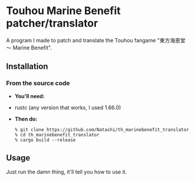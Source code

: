# Touhou Marine Benefit patcher/translator

A program I made to patch and translate the Touhou fangame "東方海恵堂 ～ Marine Benefit".

## Installation

### From the source code

- **You'll need:**
 - rustc (any version that works, I used 1.66.0)
- **Then do:**

    ```
    % git clone https://github.com/Natashi/th_marinebenefit_translator
    % cd th_marinebenefit_translator
    % cargo build --release
    ```

## Usage

Just run the damn thing, it'll tell you how to use it.